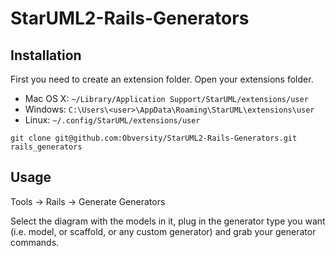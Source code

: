 # StarUML2-Rails-Generators

## Installation

First you need to create an extension folder. Open your extensions folder.

  * Mac OS X: `~/Library/Application Support/StarUML/extensions/user`
  * Windows: `C:\Users\<user>\AppData\Roaming\StarUML\extensions\user`
  * Linux: `~/.config/StarUML/extensions/user`

`git clone git@github.com:Obversity/StarUML2-Rails-Generators.git rails_generators`

## Usage

Tools -> Rails -> Generate Generators

Select the diagram with the models in it, plug in the generator type you want (i.e. model, or scaffold, or any custom generator) and grab your generator commands.
